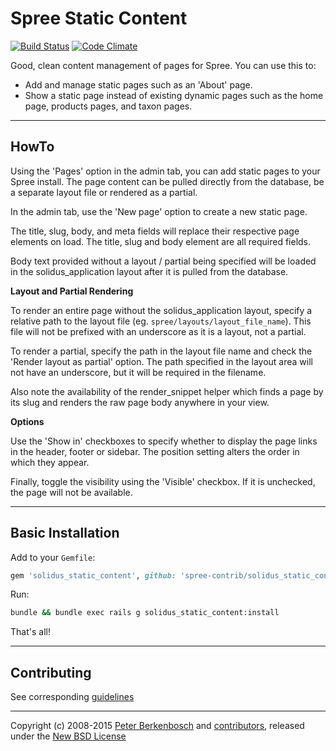 # Spree Static Content

[![Build Status](https://travis-ci.org/spree-contrib/solidus_static_content.svg?branch=master)](https://travis-ci.org/spree-contrib/solidus_static_content)
[![Code Climate](https://codeclimate.com/github/spree-contrib/solidus_static_content/badges/gpa.svg)](https://codeclimate.com/github/spree-contrib/solidus_static_content)

Good, clean content management of pages for Spree. You can use this to:

- Add and manage static pages such as an 'About' page.
- Show a static page instead of existing dynamic pages such as the home page,
  products pages, and taxon pages.

---

## HowTo

Using the 'Pages' option in the admin tab, you can add static pages to your Spree install. The page content can
be pulled directly from the database, be a separate layout file or rendered as a partial.

In the admin tab, use the 'New page' option to create a new static page.

The title, slug, body, and meta fields will replace their respective page elements on load. The title, slug and
body element are all required fields.

Body text provided without a layout / partial being specified will be loaded in the solidus_application layout after
it is pulled from the database.

**Layout and Partial Rendering**

To render an entire page without the solidus_application layout, specify a relative path to the layout file (eg.
`spree/layouts/layout_file_name`). This file will not be prefixed with an underscore as it is a layout, not a partial.

To render a partial, specify the path in the layout file name and check the 'Render layout as partial' option. The
path specified in the layout area will not have an underscore, but it will be required in the filename.

Also note the availability of the render_snippet helper which finds a page by its slug and renders the raw page
body anywhere in your view.

**Options**

Use the 'Show in' checkboxes to specify whether to display the page links in the header, footer or sidebar. The
position setting alters the order in which they appear.

Finally, toggle the visibility using the 'Visible' checkbox. If it is unchecked, the page will not be available.

---

## Basic Installation

Add to your `Gemfile`:

```ruby
gem 'solidus_static_content', github: 'spree-contrib/solidus_static_content', branch: 'master'
```

Run:

```sh
bundle && bundle exec rails g solidus_static_content:install
```

That's all!

---

## Contributing

See corresponding [guidelines][2]

---

Copyright (c) 2008-2015 [Peter Berkenbosch][4] and [contributors][5], released under the [New BSD License][6]

[2]: https://github.com/spree-contrib/solidus_static_content/blob/master/CONTRIBUTING.md
[3]: https://github.com/spree-contrib/solidus_static_content/issues
[4]: https://github.com/peterberkenbosch
[5]: https://github.com/spree-contrib/solidus_static_content/graphs/contributors
[6]: https://github.com/spree-contrib/solidus_static_content/blob/master/LICENSE.md
